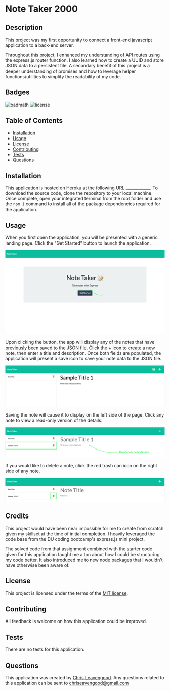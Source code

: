 # Note Taker 2000

## Description

This project was my first opportunity to connect a front-end javascript application to a back-end server. 

Throughout this project, I enhanced my understanding of API routes using the express.js router function. I also learned how to create a UUID and store JSON data to a persistent file. A secondary benefit of this project is a deeper understanding of promises and how to leverage helper functions/utilities to simplify the readability of my code.

## Badges

![badmath](https://img.shields.io/github/languages/top/lernantino/badmath) ![license](https://img.shields.io/github/license/Cleave13/note-taker-2000)

## Table of Contents

- [Installation](#installation)
- [Usage](#usage)
- [License](#license)
- [Contributing](#contributing)
- [Tests](#tests)
- [Questions](#questions)

## Installation

This application is hosted on Heroku at the following URL ____________. To download the source code, clone the repository to your local machine. Once complete, open your integrated terminal from the root folder and use the ```npm i``` command to install all of the package dependencies required for the application.

## Usage

When you first open the application, you will be presented with a generic landing page. Click the "Get Started" button to launch the application. 

![Note landing page](./public/assets/images/note-taker-lp.png)

Upon clicking the button, the app will display any of the notes that have previously been saved to the JSON file. Click the + icon to create a new note, then enter a title and description. Once both fields are populated, the application will present a save icon to save your note data to the JSON file. 

![Create new note](./public/assets/images/new-note.png)

Saving the note will cause it to display on the left side of the page. Click any note to view a read-only version of the details. 

![Note details](./public/assets/images/note-details.png)

If you would like to delete a note, click the red trash can icon on the right side of any note.

![Delete a note](./public/assets/images/delete-note.png)

## Credits

This project would have been near impossible for me to create from scratch given my skillset at the time of initial completion. I heavily leveraged the code base from the DU coding bootcamp's express.js mini project. 

The solved code from that assignment combined with the starter code given for this application taught me a ton about how I could be structuring my code better. It also introduced me to new node packages that I wouldn't have otherwise been aware of.

## License

This project is licensed under the terms of the [MIT license](https://choosealicense.com/licenses/mit/).

## Contributing

All feedback is welcome on how this application could be improved.

## Tests

There are no tests for this application.

## Questions

This application was created by [Chris Leavengood](https://github.com/Cleave13). Any questions related to this application can be sent to chriseavengood@gmail.com